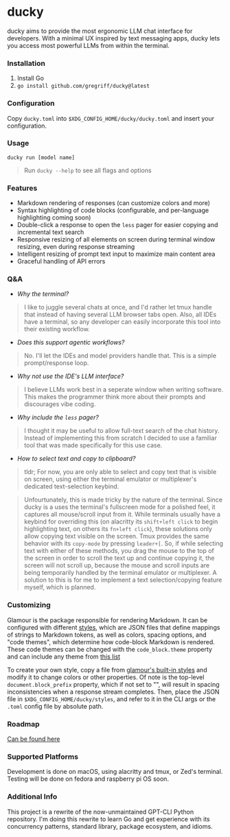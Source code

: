 # ducky

ducky aims to provide the most ergonomic LLM chat interface for developers. With a minimal UX inspired by text messaging apps, ducky lets you access most powerful LLMs from within the terminal.

### Installation
1. Install Go
2. `go install github.com/gregriff/ducky@latest`

### Configuration
Copy `ducky.toml` into `$XDG_CONFIG_HOME/ducky/ducky.toml` and insert your configuration.

### Usage
`ducky run [model name]`
> Run `ducky --help` to see all flags and options

### Features
- Markdown rendering of responses (can customize colors and more)
- Syntax highlighting of code blocks (configurable, and per-language highlighting coming soon)
- Double-click a response to open the `less` pager for easier copying and incremental text search
- Responsive resizing of all elements on screen during terminal window resizing, even during response streaming
- Intelligent resizing of prompt text input to maximize main content area
- Graceful handling of API errors

### Q&A
- *Why the terminal?*
> I like to juggle several chats at once, and I'd rather let tmux handle that instead of having several LLM browser tabs open. Also, all IDEs have a terminal, so any developer can easily incorporate this tool into their existing workflow.

- *Does this support agentic workflows?*
> No. I'll let the IDEs and model providers handle that. This is a simple prompt/response loop.

- *Why not use the IDE's LLM interface?*
> I believe LLMs work best in a seperate window when writing software. This makes the programmer think more about their prompts and discourages vibe coding.

- *Why include the `less` pager?*
> I thought it may be useful to allow full-text search of the chat history. Instead of implementing this from scratch I decided to use a familiar tool that was made specifically for this use case.

- *How to select text and copy to clipboard?*
> tldr; For now, you are only able to select and copy text that is visible on screen, using either the terminal emulator or multiplexer's dedicated text-selection keybind.

> Unfourtunately, this is made tricky by the nature of the terminal. Since ducky is a uses the terminal's fullscreen mode for a polished feel, it captures all mouse/scroll input from it. While terminals usually have a keybind for overriding this (on alacritty its `shift+left click` to begin highlighting text, on others its `fn+left click`), these solutions only allow copying text visible on the screen. Tmux provides the same behavior with its `copy-mode` by pressing `leader+[`. So, if while selecting text with either of these methods, you drag the mouse to the top of the screen in order to scroll the text up and continue copying it, the screen will not scroll up, because the mouse and scroll inputs are being temporarily handled by the terminal emulator or multiplexer. A solution to this is for me to implement a text selection/copying feature myself, which is planned.

### Customizing

Glamour is the package responsible for rendering Markdown. It can be configured with different [styles](https://github.com/charmbracelet/glamour/tree/master/styles), which are JSON files that define mappings of strings to Markdown tokens, as well as colors, spacing options, and "code themes", which determine how code-block Markdown is rendered. These code themes can be changed with the `code_block.theme` property and can include any theme from [this list](https://github.com/alecthomas/chroma/tree/master/styles)

To create your own style, copy a file from [glamour's built-in styles](https://github.com/charmbracelet/glamour/tree/master/styles) and modify it to change colors or other properties. Of note is the top-level `document.block_prefix` property, which if not set to "", will result in spacing inconsistencies when a response stream completes. Then, place the JSON file in `$XDG_CONFIG_HOME/ducky/styles`, and refer to it in the CLI args or the `.toml` config file by absolute path.

### Roadmap
[Can be found here](./TODO.md)

### Supported Platforms

Development is done on macOS, using alacritty and tmux, or Zed's terminal. Testing will be done on fedora and raspberry pi OS soon.

### Additional Info

This project is a rewrite of the now-unmaintained GPT-CLI Python repository. I'm doing this rewrite to learn Go and get experience with its concurrency patterns, standard library, package ecosystem, and idioms.

